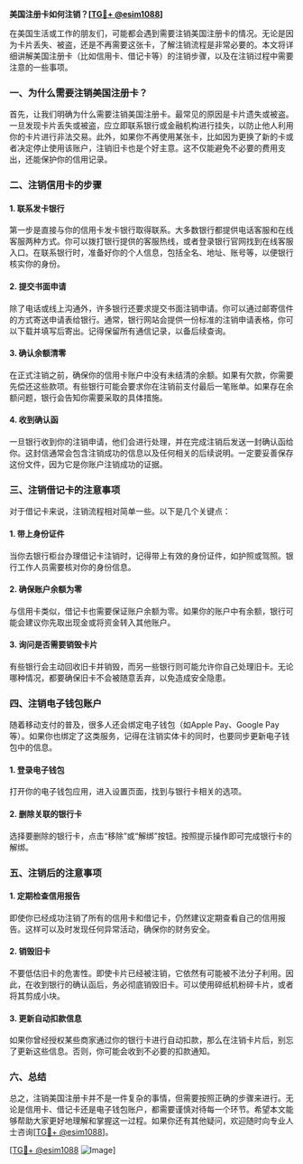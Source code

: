 **美国注册卡如何注销？[[TG💪+ @esim1088](https://t.me/s/esim1088)]**

在美国生活或工作的朋友们，可能都会遇到需要注销美国注册卡的情况。无论是因为卡片丢失、被盗，还是不再需要这张卡，了解注销流程是非常必要的。本文将详细讲解美国注册卡（比如信用卡、借记卡等）的注销步骤，以及在注销过程中需要注意的一些事项。

### 一、为什么需要注销美国注册卡？

首先，让我们明确为什么需要注销美国注册卡。最常见的原因是卡片遗失或被盗。一旦发现卡片丢失或被盗，应立即联系银行或金融机构进行挂失，以防止他人利用你的卡片进行非法交易。此外，如果你不再使用某张卡，比如因为更换了新的卡或者决定停止使用该账户，注销旧卡也是个好主意。这不仅能避免不必要的费用支出，还能保护你的信用记录。

### 二、注销信用卡的步骤

#### 1. 联系发卡银行

第一步是直接与你的信用卡发卡银行取得联系。大多数银行都提供电话客服和在线客服两种方式。你可以拨打银行提供的客服热线，或者登录银行官网找到在线客服入口。在联系银行时，准备好你的个人信息，包括全名、地址、账号等，以便银行核实你的身份。

#### 2. 提交书面申请

除了电话或线上沟通外，许多银行还要求提交书面注销申请。你可以通过邮寄信件的方式寄送申请表给银行。通常，银行网站会提供一份标准的注销申请表格，你可以下载并填写后寄出。记得保留所有通信记录，以备后续查询。

#### 3. 确认余额清零

在正式注销之前，确保你的信用卡账户中没有未结清的余额。如果有欠款，你需要先偿还这些款项。有些银行可能会要求你在注销前支付最后一笔账单。如果存在余额问题，银行会告知你需要采取的具体措施。

#### 4. 收到确认函

一旦银行收到你的注销申请，他们会进行处理，并在完成注销后发送一封确认函给你。这封信通常会包含注销成功的信息以及任何相关的后续说明。一定要妥善保存这份文件，因为它是你账户注销成功的证据。

### 三、注销借记卡的注意事项

对于借记卡来说，注销流程相对简单一些。以下是几个关键点：

#### 1. 带上身份证件

当你去银行柜台办理借记卡注销时，记得带上有效的身份证件，如护照或驾照。银行工作人员需要核对你的身份信息。

#### 2. 确保账户余额为零

与信用卡类似，借记卡也需要保证账户余额为零。如果你的账户中有余额，银行可能会建议你先取出现金或将资金转入其他账户。

#### 3. 询问是否需要销毁卡片

有些银行会主动回收旧卡并销毁，而另一些银行则可能允许你自己处理旧卡。无论哪种情况，都要确保旧卡不会被随意丢弃，以免造成安全隐患。

### 四、注销电子钱包账户

随着移动支付的普及，很多人还会绑定电子钱包（如Apple Pay、Google Pay等）。如果你也绑定了这类服务，记得在注销实体卡的同时，也要同步更新电子钱包中的信息。

#### 1. 登录电子钱包

打开你的电子钱包应用，进入设置页面，找到与银行卡相关的选项。

#### 2. 删除关联的银行卡

选择要删除的银行卡，点击“移除”或“解绑”按钮。按照提示操作即可完成银行卡的解绑。

### 五、注销后的注意事项

#### 1. 定期检查信用报告

即使你已经成功注销了所有的信用卡和借记卡，仍然建议定期查看自己的信用报告。这样可以及时发现任何异常活动，确保你的财务安全。

#### 2. 销毁旧卡

不要低估旧卡的危害性。即使卡片已经被注销，它依然有可能被不法分子利用。因此，在收到银行的确认函后，务必彻底销毁旧卡。可以使用碎纸机粉碎卡片，或者将其剪成小块。

#### 3. 更新自动扣款信息

如果你曾经授权某些商家通过你的银行卡进行自动扣款，那么在注销卡片后，别忘了更新这些信息。否则，你可能会收到不必要的扣款通知。

### 六、总结

总之，注销美国注册卡并不是一件复杂的事情，但需要按照正确的步骤来进行。无论是信用卡、借记卡还是电子钱包账户，都需要谨慎对待每一个环节。希望本文能够帮助大家更好地理解和掌握这一过程。如果你还有其他疑问，欢迎随时向专业人士咨询[[TG💪+ @esim1088](https://t.me/s/esim1088)]。

[[TG💪+ @esim1088](https://t.me/s/esim1088) ![Image](https://i.postimg.cc/4NQfJmqS/Snipaste-2025-05-13-00-14-12.png)]